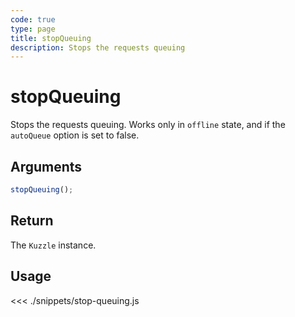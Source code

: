 ```yaml
---
code: true
type: page
title: stopQueuing
description: Stops the requests queuing
---
```


# stopQueuing

Stops the requests queuing.
Works only in `offline` state, and if the `autoQueue` option is set to false.

## Arguments

```js
stopQueuing();
```

## Return

The `Kuzzle` instance.

## Usage

<<< ./snippets/stop-queuing.js
